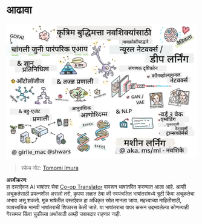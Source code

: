 <!--
CO_OP_TRANSLATOR_METADATA:
{
  "original_hash": "5fef1a0b22498d7188959e2a2cb08af7",
  "translation_date": "2025-08-26T07:57:25+00:00",
  "source_file": "lessons/README.md",
  "language_code": "mr"
}
-->
# आढावा

![डूडलमधील आढावा](../../../translated_images/ai-overview.0857791951d19500d0ef8b803d77110c738dcafc52306e6d68724742cd4af167.mr.png)

> स्केच नोट: [Tomomi Imura](https://twitter.com/girlie_mac)

**अस्वीकरण**:  
हा दस्तऐवज AI भाषांतर सेवा [Co-op Translator](https://github.com/Azure/co-op-translator) वापरून भाषांतरित करण्यात आला आहे. आम्ही अचूकतेसाठी प्रयत्नशील असलो तरी, कृपया लक्षात ठेवा की स्वयंचलित भाषांतरांमध्ये त्रुटी किंवा अचूकतेचा अभाव असू शकतो. मूळ भाषेतील दस्तऐवज हा अधिकृत स्रोत मानला जावा. महत्त्वाच्या माहितीसाठी, व्यावसायिक मानवी भाषांतराची शिफारस केली जाते. या भाषांतराचा वापर करून उद्भवलेल्या कोणत्याही गैरसमज किंवा चुकीच्या अर्थासाठी आम्ही जबाबदार राहणार नाही.